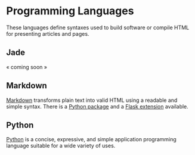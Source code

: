 # Programming Languages

These languages define syntaxes used to build software or compile HTML for presenting articles and pages.

## Jade

&laquo; coming soon &raquo;

## Markdown

[Markdown](http://daringfireball.net/projects/markdown/) transforms plain text into valid HTML using a readable and simple syntax. There is a [Python package](http://freewisdom.org/projects/python-markdown/) and a [Flask extension](http://packages.python.org/Flask-Markdown/) available. 

## Python

[Python](http://python.org/) is a concise, expressive, and simple application programming language suitable for a wide variety of uses.